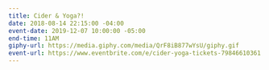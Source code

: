 ```yaml
---
title: Cider & Yoga?!
date: 2018-08-14 22:15:00 -04:00
event-date: 2019-12-07 10:00:00 -05:00
end-time: 11AM
giphy-url: https://media.giphy.com/media/QrF8iB877wYsU/giphy.gif
event-url: https://www.eventbrite.com/e/cider-yoga-tickets-79846610361
---
```


